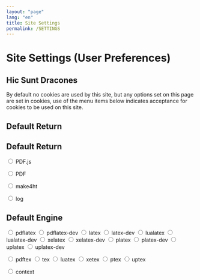 ```yaml
---
layout: "page"
lang: "en"
title: Site Settings
permalink: /SETTINGS
---
```

# Site Settings (User Preferences)

## Hic Sunt Dracones

By default no cookies are used by this site, but any options set on
this page are set in cookies, use of the menu items below indicates
acceptance for cookies to be used on this site.


## Default Return


## Default Return


<input name="ret" id="pdfjs" type="radio" onclick="rlSetReturn('pdfjs')"> <label for="pdfjs">PDF.js</label>


<input name="ret" id="pdf" type="radio" onclick="rlSetReturn('pdf')"> <label for="pdf">PDF</label>


<input name="ret" id="make4ht" type="radio" onclick="rlSetReturn('make4ht')"> <label for="make4ht">make4ht</label>


<input name="ret" id="log" type="radio" onclick="rlSetReturn('log')"> <label for="log">log</label>

<script>
  document.getElementById(rldefaultreturn).checked=true;
</script>



## Default Engine


<input name="engine" id="pdflatex" type="radio" onclick="rlSetEngine('pdflatex')"> <label for="pdflatex">pdflatex</label>
<input name="engine" id="pdflatex-dev" type="radio" onclick="rlSetEngine('pdflatex-dev')"> <label for="pdf">pdflatex-dev</label>
<input name="engine" id="latex" type="radio" onclick="rlSetEngine('latex')"> <label for="latex">latex</label>
<input name="engine" id="latex-dev" type="radio" onclick="rlSetEngine('latex-dev')"> <label for="pdf">latex-dev</label>
<input name="engine" id="lualatex" type="radio" onclick="rlSetEngine('lualatex')"> <label for="lualatex">lualatex</label>
<input name="engine" id="lualatex-dev" type="radio" onclick="rlSetEngine('lualatex-dev')"> <label for="pdf">lualatex-dev</label>
<input name="engine" id="xelatex" type="radio" onclick="rlSetEngine('xelatex')"> <label for="xelatex">xelatex</label>
<input name="engine" id="xelatex-dev" type="radio" onclick="rlSetEngine('xelatex-dev')"> <label for="pdf">xelatex-dev</label>
<input name="engine" id="platex" type="radio" onclick="rlSetEngine('platex')"> <label for="platex">platex</label>
<input name="engine" id="platex-dev" type="radio" onclick="rlSetEngine('platex-dev')"> <label for="pdf">platex-dev</label>
<input name="engine" id="uplatex" type="radio" onclick="rlSetEngine('uplatex')"> <label for="uplatex">uplatex</label>
<input name="engine" id="uplatex-dev" type="radio" onclick="rlSetEngine('uplatex-dev')"> <label for="pdf">uplatex-dev</label>


<input name="engine" id="pdftex" type="radio" onclick="rlSetEngine('pdftex')"> <label for="pdftex">pdftex</label>
<input name="engine" id="tex" type="radio" onclick="rlSetEngine('tex')"> <label for="tex">tex</label>
<input name="engine" id="luatex" type="radio" onclick="rlSetEngine('luatex')"> <label for="luatex">luatex</label>
<input name="engine" id="xetex" type="radio" onclick="rlSetEngine('xetex')"> <label for="xetex">xetex</label>
<input name="engine" id="ptex" type="radio" onclick="rlSetEngine('ptex')"> <label for="ptex">ptex</label>
<input name="engine" id="uptex" type="radio" onclick="rlSetEngine('uptex')"> <label for="uptex">uptex</label>


<input name="engine" id="context" type="radio" onclick="rlSetEngine('context')"> <label for="contex">context</label>



<script>
  document.getElementById(rldefaultengine).checked=true;
</script>
